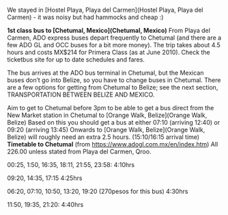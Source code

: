 We stayed in [Hostel Playa, Playa del Carmen](Hostel Playa, Playa del Carmen) - it was noisy but had hammocks and cheap :)

**1st class bus to [Chetumal, Mexico](Chetumal, Mexico)**
From Playa del Carmen, ADO express buses depart frequently to Chetumal (and there are a few ADO GL and OCC buses for a bit more money). The trip takes about 4.5 hours and costs MX$214 for Primera Class (as at June 2010). Check the ticketbus site for up to date schedules and fares.

The bus arrives at the ADO bus terminal in Chetumal, but the Mexican buses don’t go into Belize, so you have to change buses in Chetumal. There are a few options for getting from Chetumal to Belize; see the next section, TRANSPORTATION BETWEEN BELIZE AND MEXICO.

Aim to get to Chetumal before 3pm to be able to get a bus direct from the New Market station in Chetumal to [Orange Walk, Belize](Orange Walk, Belize)
Based on this you should get a bus at either 07:10 (arriving 12:40) or 09:20 (arriving 13:45)
Onwards to [Orange Walk, Belize](Orange Walk, Belize) will roughly need an extra 2.5 hours. (15:10/16:15 arrival time)
**Timetable to Chetumal**
(from https://www.adogl.com.mx/en/index.htm)
All 226.00 unless stated from Playa del Carmen, Qroo.

00:25, 1:50, 16:35, 18:11,  21:55, 23:58:
4:10hrs

09:20, 14:35, 17:15
4:25hrs

06:20, 07:10, 10:50, 13:20,  19:20 (270pesos for this bus)
4:30hrs

11:50, 19:35, 21:20:
4:40hrs

  


